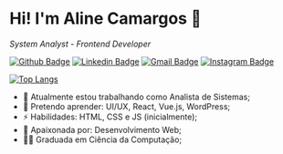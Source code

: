 <h1>Hi! I'm Aline Camargos 👋</h1>


<p><i>System Analyst - Frontend Developer</i></p>

[![Github Badge](https://img.shields.io/badge/-Github-000?style=flat-square&logo=Github&logoColor=white&link=https://github.com/alinecamardev)](https://github.com/alinecamardev)
[![Linkedin Badge](https://img.shields.io/badge/-LinkedIn-blue?style=flat-square&logo=Linkedin&logoColor=white&link=https://www.linkedin.com/in/alinecamardev/)](https://www.linkedin.com/in/alinecamardev/)
[![Gmail Badge](https://img.shields.io/badge/-Gmail-c14438?style=flat-square&logo=Gmail&logoColor=white&link=mailto:aline.d3v@gmail.com)](mailto:aline.d3v@gmail.com)
[![Instagram Badge](https://img.shields.io/badge/-Instagram-C13584?style=flat-square&labelColor=C13584&logo=instagram&logoColor=white&link=https://www.instagram.com/alinecamar/)](https://www.instagram.com/alinecamar/)

[![Top Langs](https://github-readme-stats.vercel.app/api/top-langs/?username=alinecamardev&layout=compact)](https://github.com/anuraghazra/github-readme-stats)

- 🔭 Atualmente estou trabalhando como Analista de Sistemas;
- 🌱 Pretendo aprender: UI/UX, React, Vue.js, WordPress;
- ⚡ Habilidades: HTML, CSS e JS (inicialmente);
- 🖤 Apaixonada por: Desenvolvimento Web;
- 👩‍🎓 Graduada em Ciência da Computação;

<!--
<p align="center">
 <img align="center" alt="visitors" src="https://visitor-badge.glitch.me/badge?page_id=alinecamardev.alinecamardev" />
</p>
-->
<!--
**alinecamardev/alinecamardev** is a ✨ _special_ ✨ repository because its `README.md` (this file) appears on your GitHub profile.

Here are some ideas to get you started:

- 🔭 I’m currently working on ...
- 🌱 I’m currently learning ...
- 👯 I’m looking to collaborate on ...
- 🤔 I’m looking for help with ...
- 💬 Ask me about ...
- 📫 How to reach me: ...
- 😄 Pronouns: ...
- ⚡ Fun fact: ...
-->
